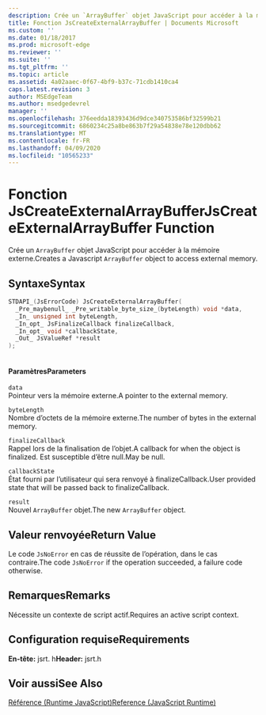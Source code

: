 ```yaml
---
description: Crée un `ArrayBuffer` objet JavaScript pour accéder à la mémoire externe.
title: Fonction JsCreateExternalArrayBuffer | Documents Microsoft
ms.custom: ''
ms.date: 01/18/2017
ms.prod: microsoft-edge
ms.reviewer: ''
ms.suite: ''
ms.tgt_pltfrm: ''
ms.topic: article
ms.assetid: 4a02aaec-0f67-4bf9-b37c-71cdb1410ca4
caps.latest.revision: 3
author: MSEdgeTeam
ms.author: msedgedevrel
manager: ''
ms.openlocfilehash: 376eedda18393436d9dce340753586bf32599b21
ms.sourcegitcommit: 6860234c25a8be863b7f29a54838e78e120dbb62
ms.translationtype: MT
ms.contentlocale: fr-FR
ms.lasthandoff: 04/09/2020
ms.locfileid: "10565233"
---
```

# <span data-ttu-id="b4b17-103">Fonction JsCreateExternalArrayBuffer</span><span class="sxs-lookup"><span data-stu-id="b4b17-103">JsCreateExternalArrayBuffer Function</span></span>
<span data-ttu-id="b4b17-104">Crée un `ArrayBuffer` objet JavaScript pour accéder à la mémoire externe.</span><span class="sxs-lookup"><span data-stu-id="b4b17-104">Creates a Javascript `ArrayBuffer` object to access external memory.</span></span>
  
## <span data-ttu-id="b4b17-105">Syntaxe</span><span class="sxs-lookup"><span data-stu-id="b4b17-105">Syntax</span></span>  
  
```cpp  
STDAPI_(JsErrorCode) JsCreateExternalArrayBuffer(  
  _Pre_maybenull_ _Pre_writable_byte_size_(byteLength) void *data,  
  _In_ unsigned int byteLength,  
  _In_opt_ JsFinalizeCallback finalizeCallback,  
  _In_opt_ void *callbackState,  
  _Out_ JsValueRef *result  
);  
  
```  
  
#### <span data-ttu-id="b4b17-106">Paramètres</span><span class="sxs-lookup"><span data-stu-id="b4b17-106">Parameters</span></span>  
 `data`  
 <span data-ttu-id="b4b17-107">Pointeur vers la mémoire externe.</span><span class="sxs-lookup"><span data-stu-id="b4b17-107">A pointer to the external memory.</span></span>  
  
 `byteLength`  
 <span data-ttu-id="b4b17-108">Nombre d’octets de la mémoire externe.</span><span class="sxs-lookup"><span data-stu-id="b4b17-108">The number of bytes in the external memory.</span></span>  
  
 `finalizeCallback`  
 <span data-ttu-id="b4b17-109">Rappel lors de la finalisation de l’objet.</span><span class="sxs-lookup"><span data-stu-id="b4b17-109">A callback for when the object is finalized.</span></span> <span data-ttu-id="b4b17-110">Est susceptible d’être null.</span><span class="sxs-lookup"><span data-stu-id="b4b17-110">May be null.</span></span>  
  
 `callbackState`  
 <span data-ttu-id="b4b17-111">État fourni par l’utilisateur qui sera renvoyé à finalizeCallback.</span><span class="sxs-lookup"><span data-stu-id="b4b17-111">User provided state that will be passed back to finalizeCallback.</span></span>  
  
 `result`  
 <span data-ttu-id="b4b17-112">Nouvel `ArrayBuffer` objet.</span><span class="sxs-lookup"><span data-stu-id="b4b17-112">The new `ArrayBuffer` object.</span></span>  
  
## <span data-ttu-id="b4b17-113">Valeur renvoyée</span><span class="sxs-lookup"><span data-stu-id="b4b17-113">Return Value</span></span>  
 <span data-ttu-id="b4b17-114">Le code `JsNoError` en cas de réussite de l’opération, dans le cas contraire.</span><span class="sxs-lookup"><span data-stu-id="b4b17-114">The code `JsNoError` if the operation succeeded, a failure code otherwise.</span></span>  
  
## <span data-ttu-id="b4b17-115">Remarques</span><span class="sxs-lookup"><span data-stu-id="b4b17-115">Remarks</span></span>  
 <span data-ttu-id="b4b17-116">Nécessite un contexte de script actif.</span><span class="sxs-lookup"><span data-stu-id="b4b17-116">Requires an active script context.</span></span>  
  
## <span data-ttu-id="b4b17-117">Configuration requise</span><span class="sxs-lookup"><span data-stu-id="b4b17-117">Requirements</span></span>  
 <span data-ttu-id="b4b17-118">**En-tête:** jsrt. h</span><span class="sxs-lookup"><span data-stu-id="b4b17-118">**Header:** jsrt.h</span></span>  
  
## <span data-ttu-id="b4b17-119">Voir aussi</span><span class="sxs-lookup"><span data-stu-id="b4b17-119">See Also</span></span>  
 [<span data-ttu-id="b4b17-120">Référence (Runtime JavaScript)</span><span class="sxs-lookup"><span data-stu-id="b4b17-120">Reference (JavaScript Runtime)</span></span>](../chakra-hosting/reference-javascript-runtime.md)
